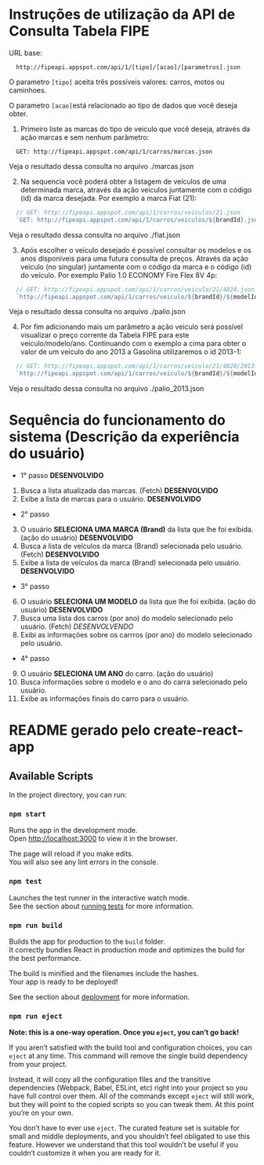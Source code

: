 # Instruções de utilização da API de Consulta Tabela FIPE

URL base:

```
  http://fipeapi.appspot.com/api/1/[tipo]/[acao]/[parametros].json
```

O parametro `[tipo]` aceita três possíveis valores: carros, motos ou caminhoes.

O parametro `[acao]`está relacionado ao tipo de dados que você deseja obter.

1. Primeiro liste as marcas do tipo de veiculo que você deseja, através da ação marcas e sem nenhum parâmetro:

```
  GET: http://fipeapi.appspot.com/api/1/carros/marcas.json
```

Veja o resultado dessa consulta no arquivo ./marcas.json

2. Na sequencia você poderá obter a listagem de veículos de uma determinada marca, através da ação veiculos juntamente com o código (id) da marca desejada.
   Por exemplo a marca Fiat (21):

``` js
  // GET: http://fipeapi.appspot.com/api/1/carros/veiculos/21.json
  `GET: http://fipeapi.appspot.com/api/1/carros/veiculos/${brandId}.json`
```

Veja o resultado dessa consulta no arquivo ./fiat.json

3. Após escolher o veículo desejado é possível consultar os modelos e os anos disponíveis para uma futura consulta de preços. Através da ação veiculo (no singular) juntamente com o código da marca e o código (id) do veículo.
   Por exemplo Palio 1.0 ECONOMY Fire Flex 8V 4p:

``` js
  // GET: http://fipeapi.appspot.com/api/1/carros/veiculo/21/4828.json
  `http://fipeapi.appspot.com/api/1/carros/veiculo/${brandId}/${modelId}.json`
```

Veja o resultado dessa consulta no arquivo ./palio.json

4. Por fim adicionando mais um parâmetro a ação veiculo será possível visualizar o preço corrente da Tabela FIPE para este veículo/modelo/ano. Continuando com o exemplo a cima para obter o valor de um veículo do ano 2013 a Gasolina utilizaremos o id 2013-1:

``` js
  // GET: http://fipeapi.appspot.com/api/1/carros/veiculo/21/4828/2013-1.json
  `http://fipeapi.appspot.com/api/1/carros/veiculo/${brandId}/${modelId}/${vehicleId}.json`
```

Veja o resultado dessa consulta no arquivo ./palio_2013.json

# Sequência do funcionamento do sistema (Descrição da experiência do usuário)

- 1° passo **DESENVOLVIDO**

1. Busca a lista atualizada das marcas. (Fetch) **DESENVOLVIDO**
2. Exibe a lista de marcas para o usuário. **DESENVOLVIDO**

- 2° passo

3. O usuário **SELECIONA UMA MARCA (Brand)** da lista que lhe foi exibida. (ação do usuário) **DESENVOLVIDO**
4. Busca a lista de veículos da marca (Brand) selecionada pelo usuário. (Fetch) **DESENVOLVIDO**
5. Exibe a lista de veículos da marca (Brand) selecionada pelo usuário. **DESENVOLVIDO**

- 3° passo

6. O usuário **SELECIONA UM MODELO** da lista que lhe foi exibida. (ação do usuário) **DESENVOLVIDO**
7. Busca uma lista dos carros (por ano) do modelo selecionado pelo usuário. (Fetch) _DESENVOLVENDO_
8. Exibi as informações sobre os carrros (por ano) do modelo selecionado pelo usuário.

- 4° passo

9. O usuário **SELECIONA UM ANO** do carro. (ação do usuário)
10. Busca informações sobre o modelo e o ano do carra selecionado pelo usuário.
11. Exibe as informações finais do carro para o usuário.

# README gerado pelo create-react-app

## Available Scripts

In the project directory, you can run:

### `npm start`

Runs the app in the development mode.<br>
Open [http://localhost:3000](http://localhost:3000) to view it in the browser.

The page will reload if you make edits.<br>
You will also see any lint errors in the console.

### `npm test`

Launches the test runner in the interactive watch mode.<br>
See the section about [running tests](https://facebook.github.io/create-react-app/docs/running-tests) for more information.

### `npm run build`

Builds the app for production to the `build` folder.<br>
It correctly bundles React in production mode and optimizes the build for the best performance.

The build is minified and the filenames include the hashes.<br>
Your app is ready to be deployed!

See the section about [deployment](https://facebook.github.io/create-react-app/docs/deployment) for more information.

### `npm run eject`

**Note: this is a one-way operation. Once you `eject`, you can’t go back!**

If you aren’t satisfied with the build tool and configuration choices, you can `eject` at any time. This command will remove the single build dependency from your project.

Instead, it will copy all the configuration files and the transitive dependencies (Webpack, Babel, ESLint, etc) right into your project so you have full control over them. All of the commands except `eject` will still work, but they will point to the copied scripts so you can tweak them. At this point you’re on your own.

You don’t have to ever use `eject`. The curated feature set is suitable for small and middle deployments, and you shouldn’t feel obligated to use this feature. However we understand that this tool wouldn’t be useful if you couldn’t customize it when you are ready for it.

